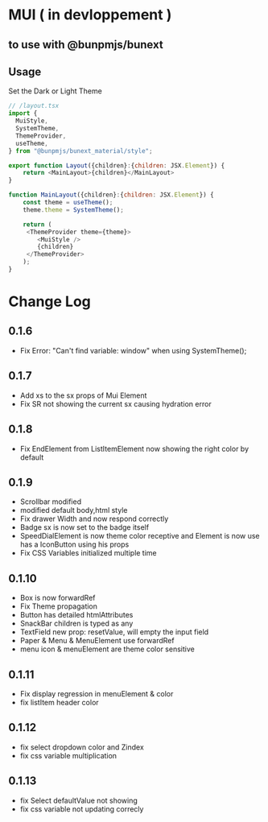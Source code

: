 # MUI ( in devloppement )

## to use with @bunpmjs/bunext

## Usage

Set the Dark or Light Theme

```Javascript XML
// /layout.tsx
import {
  MuiStyle,
  SystemTheme,
  ThemeProvider,
  useTheme,
} from "@bunpmjs/bunext_material/style";

export function Layout({children}:{children: JSX.Element}) {
    return <MainLayout>{children}</MainLayout>
}

function MainLayout({children}:{children: JSX.Element}) {
    const theme = useTheme();
    theme.theme = SystemTheme();

    return (
     <ThemeProvider theme={theme}>
        <MuiStyle />
        {children}
     </ThemeProvider>
    );
}

```

# Change Log

## 0.1.6

- Fix Error: "Can't find variable: window" when using SystemTheme();

## 0.1.7

- Add xs to the sx props of Mui Element
- Fix SR not showing the current sx causing hydration error

## 0.1.8

- Fix EndElement from ListItemElement now showing the right color by default

## 0.1.9

- Scrollbar modified
- modified default body,html style
- Fix drawer Width and now respond correctly
- Badge sx is now set to the badge itself
- SpeedDialElement is now theme color receptive and Element is now use has a IconButton using his props
- Fix CSS Variables initialized multiple time

## 0.1.10

- Box is now forwardRef
- Fix Theme propagation
- Button has detailed htmlAttributes
- SnackBar children is typed as any
- TextField new prop: resetValue, will empty the input field
- Paper & Menu & MenuElement use forwardRef
- menu icon & menuElement are theme color sensitive

## 0.1.11

- Fix display regression in menuElement & color
- fix listItem header color

## 0.1.12

- fix select dropdown color and Zindex
- fix css variable multiplication

## 0.1.13

- fix Select defaultValue not showing
- fix css variable not updating correcly
